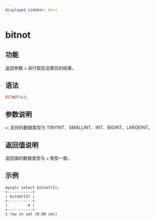 ```yaml
---
displayed_sidebar: docs
---
```


# bitnot

## 功能

返回参数 `x` 进行取反运算后的结果。

## 语法

```Haskell
BITNOT(x);
```

## 参数说明

`x`: 支持的数据类型为 TINYINT、SMALLINT、INT、BIGINT、LARGEINT。

## 返回值说明

返回值的数据类型与 `x` 类型一致。

## 示例

```Plain Text
mysql> select bitnot(3);
+-----------+
| bitnot(3) |
+-----------+
|        -4 |
+-----------+
1 row in set (0.00 sec)
```
